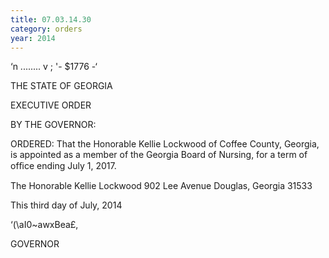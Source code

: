 ```yaml
---
title: 07.03.14.30
category: orders
year: 2014
---
```

    

‘n ........ v ;
'- $1776 -‘

THE STATE OF GEORGIA

EXECUTIVE ORDER

BY THE GOVERNOR:

ORDERED: That the Honorable Kellie Lockwood of Coffee County, Georgia, is
appointed as a member of the Georgia Board of Nursing, for a term
of ofﬁce ending July 1, 2017.

The Honorable Kellie Lockwood
902 Lee Avenue
Douglas, Georgia 31533

This third day of July, 2014

‘(\aI0~awxBea£,

GOVERNOR

